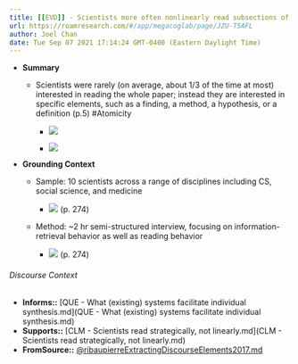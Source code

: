 ```yaml
---
title: [[EVD]] - Scientists more often nonlinearly read subsections of papers for findings, hypotheses or other information, rather than linearly reading whole documents - [[@ribaupierreExtractingDiscourseElements2017]]
url: https://roamresearch.com/#/app/megacoglab/page/JZU-T5AFL
author: Joel Chan
date: Tue Sep 07 2021 17:14:24 GMT-0400 (Eastern Daylight Time)
---
```


- **Summary**

    - Scientists were rarely (on average, about 1/3 of the time at most) interested in reading the whole paper; instead they are interested in specific elements, such as a finding, a method, a hypothesis, or a definition (p.5) #Atomicity

        - ![](https://firebasestorage.googleapis.com/v0/b/firescript-577a2.appspot.com/o/imgs%2Fapp%2Fmegacoglab%2FXTE0bYaKI-?alt=media&token=c40ea8e0-9cda-4382-ab76-4e7bc205ad0b)

        - ![](https://firebasestorage.googleapis.com/v0/b/firescript-577a2.appspot.com/o/imgs%2Fapp%2Fmegacoglab%2FX-GlxXX2uU?alt=media&token=2a609cc4-424e-4106-88c2-986e11695e42)
- **Grounding Context**

    - Sample: 10 scientists across a range of disciplines including CS, social science, and medicine

        - ![](https://firebasestorage.googleapis.com/v0/b/firescript-577a2.appspot.com/o/imgs%2Fapp%2Fmegacoglab%2Fjpn6sm54tb.png?alt=media&token=d128600f-bb95-4784-b004-5c7a1bde694a) (p. 274)

    - Method: ~2 hr semi-structured interview, focusing on information-retrieval behavior as well as reading behavior

        - ![](https://firebasestorage.googleapis.com/v0/b/firescript-577a2.appspot.com/o/imgs%2Fapp%2Fmegacoglab%2FgowbnpX8SS.png?alt=media&token=b25db3eb-9f3d-4a08-9175-390c8b842599) (p. 274)

###### Discourse Context

- **Informs::** [QUE - What (existing) systems facilitate individual synthesis.md](QUE - What (existing) systems facilitate individual synthesis.md)
- **Supports::** [CLM - Scientists read strategically, not linearly.md](CLM - Scientists read strategically, not linearly.md)
- **FromSource::** [@ribaupierreExtractingDiscourseElements2017.md](@ribaupierreExtractingDiscourseElements2017.md)
